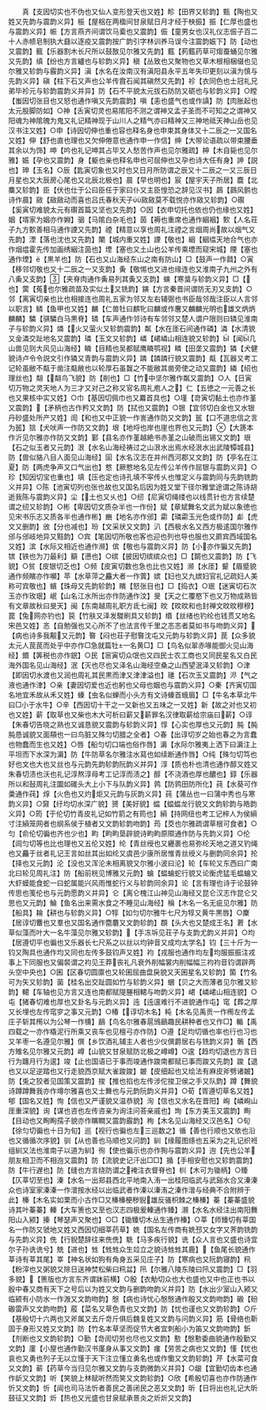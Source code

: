 <!-- { "loadSidebar": true } -->
　　真【支因切实也不伪也又仙人变形登天也又姓】畛【田界又轸韵】甄【陶也又姓又先韵与震韵义异】桭【屋梠在两楹间甘泉赋日月才经于柍振】振【仁厚也盛也与震韵义异】帪【方言燕齐间谓饮马槖也又震韵】侲【童男女也汉礼仪志侲子百二十人赤帻皂制执大鼗以逐疫又震韵按广韵引字林训养马误今注震韵娠下】防【动也又震韵】籈【乐器割木长尺所以鼓敔见尔雅又先韵】薽【茢薽药草可煼蚕蛹见尔雅又先韵】缜【纷也方言纑也与轸韵义异】稹【丛致也又聚物也又草木根相梱缀也见尔雅又轸韵与霰韵义异】滇【水名在汝南汉有滇阳县永平五年失印更刻以滇为慎与先韵义异】磌【柱下石又声也公羊传霣石闻其磌然又先韵】袗【衣同色也士冠礼兄弟毕袗元与轸韵震韵义并异】防【石不平貌太元拔石防防又砺也与轸韵义异】○瞠【蚩因切张目也又怒也通作嗔又先韵震韵】嗔【恚也盛气也或作謓】防【肉胀起也太元股脚防如】○神【舌寅切灵也易隂阳不测之谓神又孟子圣而不可知之之谓神又阳魂为神隂魄为鬼又礼记精神现于山川人之精气亦曰精神又三神地祗天神山岳也见汉书注又姓】○申【诗因切伸也重也容也释名身也申束其身体又十二辰之一又国名又姓】伸【舒也直也理也又欠伸倦意也通作申一作信】绅【大带论语疏以带束腰垂其余以为饰】呻【吟也礼记呻其占毕又人愁苦作声也见尔雅疏】柛【木自毙也见尔雅】娠【孕也又震韵】身【躯也亲也释名申也可屈伸也又孕也诗大任有身】訷【説也】珅【玉名】○辰【匙寅切象也又时也又日月所防谓之辰又十二辰之一又三辰日月星也又大辰房心尾也又北辰北极也】晨【早也明也】宸【屋宇天子所居】麎【北麋又轸韵】臣【伏也仕于公曰臣任于家曰仆又主臣惶恐之辞见汉书】鷐【鷐风鹯也诗作晨】敐【敐敐动而喜也吕氏春秋天子敐敐莫不载悦亦作敐又轸韵】○礥【奚寅切难貌太元有礥首篇又坚也又先韵】○因【衣申切托也依也仍也缘也又姓】姻【壻家为姻亦作婣】骃【马隂白杂毛也】茵【褥也重席也通作絪裀】歅【人名荘子九方歅善相马通作諲又先韵】禋【精意以享也周礼注禋之言烟周尚故以烟气又先韵】湮【落也沈也又先韵】闉【城内重又姓】諲【敬也】絪【絪缊天地合气也亦作烟煴霍先传加画绣絪注茵也】堙【塞也又土山也公羊传乘堙而窥宋城】陻【塞也通作堙】【黒羊也】防【石也又山海经东山之南有防山】□【鼓声一作鼘】○寅【移邻切敬也又十二辰之一又支韵】夤【敬惕也又进也缘连也又淮南子九州之外有八夤又支韵】【夹脊肉通作夤易列其夤又支韵】螾【寒螀与轸韵义异】□【也】蔩【菟也尔雅疏苗及实似土又铣韵】鏔【方言秦晋间谓防无刃又支韵】○邻【离寅切亲也比也相接连也周礼五家为邻又左右辅弼也书臣哉邻哉注臣以人言邻以职言】鳞【鱼甲也又姓】麟【仁兽牡曰麒牝曰麟或作麐又麟麟光明也雄文炳炳麟麟】驎【骐驎白马黒脊】辚【车声通作邻诗有车邻邻又楚人谓户限则曰辚见淮南子与轸韵义异】燐【火又萤火又轸韵震韵】粼【水在厓石间通作磷】潾【水清貌又金潾交趾地名又震韵】璘【玉文又轸韵】嶙【峮嶙山相连貌又轸韵】【闻几山兽见则大风见山海经】瞵【目精也吴都赋鹰瞵鹗视】疄【田垄又震韵】獜【犬健貌诗卢令令説文引作獜又青韵与震韵义异】蹸【蹸蹸行貌又震韵】甐【瓦器又考工记轮虽敝不甐于凿注甐敝也以轮厚石虽齧之不能敝其凿旁使之动又震韵】繗【绍也理丝也】翷【翷鸟飞貌】防【削也】□【竹中坚尔雅作粼又震韵】○人【日寅切万物之灵天地人为三才又对己之称又官名周礼庖人之】仁【五徳之一元善之长也又果核中实又姓】○巾【基因切佩巾也又羃首具也】○墐【竒寅切黏土也亦作堇又震韵】【矛柄也古作矜又文韵】防【拭也又震韵】○银【宜邻切白金也又水银丹砂盛处所产又姓】訚【和也又中正貌一作訔通作防又文韵】嚚【口不道忠信之言为嚚】狺【犬吠声一作防又文韵】垠【地埒也岸也崖也界也又元韵】【大篪本作沂见尔雅亦作防又文韵】鄞【县名亦作堇越絶书赤堇之山破而出锡又文韵】珢【石之似玉者又元韵】泿【水名山海经祷过之山泿水出焉水经泿水出武陵镡城县】防【兽似貉八目人面见山海经】圁【水名汉志在并州西河郡又文韵】防【亭名在江夏】防【两虎争声又口气出也】憗【厥憗地名见左传公羊传作屈银与震韵义异】○珍【知因切宝也重也】填【压也定也诗孔填不寜传乆也惟定义与震韵同与先韵铣韵义并异】○陈【池寅切列也张也故也又国名后因为姓又堂下径尔雅堂途谓之陈诗胡逝我陈与震韵义异】尘【土也又乆也】○纫【尼寅切绳缕也以线贯针也方言续楚谓之纫又轸韵】○彬【卑因切文质杂半也一作份】斌【章斌舞名文武为斌以象徳也见宋书乐志又质各半也通作彬】豳【地名亦作邠】霦【璘霦玉光色或作防】虨【虎文又删韵】攽【分也减也】玢【文采状又文韵】汃【西极水名又西方极逺国尔雅作邠与邠岐地异又黠韵】○宾【笔因切所敬也客也迎也列也导也服也又罽宾西域国名又姓】滨【水际又相近也通作濒】傧【敬也与震韵义异】防【小亦作猵又先韵】镔【铁也为刀最利】顮【懑也】○缤【披因切缤缤众也】□【鬬也又震韵】防【飞貌】○贫【皮银切乏也】○频【皮寅切数也急也比也又姓】濒【水厓】颦【眉蹙貌通作频矉亦作嚬】苹【水草萍之麤大者一作薲】嫔【妇也又九嫔妇官礼记疏妇人美称可宾敬也】蠙【珠母又先韵轸韵】矉【怒张目也】□【捣衣】○珉【迷寅切石次玉亦作玫珉】岷【山名江水所出亦作防通作汶】旻【天之仁覆愍下也又万物成熟皆有文章故秋曰旻天】闽【东南越周礼职方氐七闽】旼【旼旼和也封禅文旼旼穆穆】罠【兔网亦钓也】笢【竹肤又泽发騣刷具又轸韵】缗【丝绪也钓纶也钱贯又地名宋邑又姓】忞【自勉强也又心所不了也法言传千里之忞忞者莫如书与吻韵义异】【病也诗多我觏又元韵】暋【闷也荘子慰暋沈屯又元韵与轸韵义异】苠【众多貌太元人苠苠而处乎中亦作□急就篇牡一名黄□】□【鸟名似翠赤喙能御火见山海经】鍲【筭税也亦作鈱】○民【宻寅切众氓也又四民士农工商也又同民星名又白民海外国名见山海经】泯【灭也尽也又泽名山海经空桑之山西望泯泽又轸韵】○津【即因切水渡也又润也周礼其民黒而津又津津溢也】璡【石次玉又震韵】浕【气之液也通作津】○亲【妻因切爱也近也躬也父母也姻也与震韵义异】○秦【齐寅切国名地宜禾故从禾又姓】螓【虫名似蝉而小头方有文诗螓首蛾眉】□【牛名本草北牛曰□小于水牛】○辛【西因切十干之一又新也又五味之一又姓】新【故之对也又初也又姓】薪【取草也又柴也木大可析曰薪又薪罪名汉律取薪给宗庙曰薪】○谆【朱春切告晓之熟也又诚恳貌又震韵与轸韵义异】惇【心实也厚也又元韵】肫【肫肫恳诚貌又面頯也一曰鸟脏又殊匀切腊之全者】○春【出谆切岁之始也春之为言蠢也物蠢而生也又姓】○唇【船匀切口端也俗作唇】漘【水际尔雅夷上洒下曰漘注上平坦而下水深为漘】防【牛防草名尔雅注水蕮也如续断通作唇】○纯【殊匀切笃也好也文也大也又丝也与元韵先韵轸韵阮韵义并异】淳【质也朴也清也通作醇又姓又朱春切渍也沃也礼记淳熬淳母考工记淳而渍之】醇【不浇酒也厚也醲也】錞【乐器所以和鼔周礼注圜如碓头大上小下与队韵义异】鹑【防鹑田防所化】莼【水葵可作羮通作莼】焞【火色也又灼炬又元韵与灰韵义异】莼【蒲丛也一曰蒲中秀也与寒韵义异】○奫【纡均切水深广貌】赟【美好貌】蝹【蝹蝹龙行貌又文韵轸韵与皓韵义异】○筠【于伦切竹青皮礼记如竹箭之有筠也】縜【持网纽也考工记梓人为侯縜寸注縜笼网者也纲系侯于植者又文韵轸韵吻韵】荺【茭也尔雅疏谓草根可食者】○匀【俞伦切徧也齐也少也】畇【畇畇垦辟貌诗畇畇原隰通作防与先韵义异】○伦【闾匀切等也比也理也又五伦又姓】纶【青丝绶也又纒裹也易弥纶天地之道又钓绳也又麤于丝者礼记王言如丝其出如纶又虞邑少康所居惟青丝绶义与删韵同余异】抡【择也又元韵】沦【没也又浑沦未相离貌又尔雅小波曰沦】轮【车轮又东西曰广南北曰轮见周礼注】防【船前桄见博雅又元韵】蜦【蝹蜦蛇行貌又论衡虎猛毛蝹蜦又大虾蟆能食蛇一曰蛇属能兴风雨惟蛇行义与轸韵同余异】论【言有理也诗于论鼓钟传思也笺伦也与元韵愿韵义并异】仑【离仑槐江山神见山海经又昆仑汉志作昆仑又思也又元韵】鯩【鱼名出来需水食之不睡见山海经】棆【木名一名无疵见尔雅】防【船具】耣【耕也与轸韵义异】○犉【如匀切尔雅牛七尺为犉又黄牛黒唇】○麇【居谆切麞也又羣也又国名通作麕麏又文韵轸韵】頵【头大也又楚成王名】莙【水草似藻而叶大一名牛藻见尔雅又轸韵】【手冻坼见荘子与支韵尤韵义并异】○均【居遵切平也徧也又乐器长七尺系之以丝以均钟音又成均太学名】钧【三十斤为一钧又陶具也通作均又同也左传多鼓钧声又姓】袀【戎服也通作均左均服振振注戎事上下同服也又偏裻谓之袀见王莽丧礼凡衰外削幅裳内削幅幅三袀袀音钧谓辟两头空中央也】○囷【区春切圆廪也又轮囷屈曲盘戾貌又天囷星名又轸韵】箘【竹名可为矢又轸韵】菌【桂名出交趾圆如竹与轸韵义异】蜠【贝之大而薄者见尔雅又轸韵】輑【车轴也见方言又连也南都赋隄塍相輑与吻韵义异】峮【嶙峮山相连貌】○屯【猪春切难也厚也又卦名与元韵义异】迍【迍邅难行不进貌通作屯】窀【葬之厚又长埋也左传窀穸之事又元韵】○椿【谆切木名】杶【木名见禹贡一作橁左传孟庄子斩其橁以为公琴一作櫄】鶞【鸟名尔雅春扈鳻鶞趣民耕种者也又作□】輴【禹四载之一亦作橇泥行所乘又丧车也见檀弓亦作防】○遵【足均切循也率也行也习也又羊枣一名遵见尔雅】僎【乡饮酒礼辅主人者也少仪僎爵居右与铣韵义异】鷷【西方雉名见尔雅又元韵】嶟【山貌又甘泉赋防北极之嶟嶟】○逡【趋均切退也方言日行为躔月行为逡】竣【止也国语已于事而竣通作踆南都赋已事而踆又先韵】踆【退也又以足逆踏也又行走貌西京赋大雀踆踆】皴【皮细起也又绘法有麻皮斧劈诸皴】防【兎之狡者见国策又震韵】捘【推也掐也左传涉佗捘卫侯之手又队韵】蹲【舞貌诗蹲蹲舞我亦作墫尔雅喜也又士舞也与元韵阮韵义并异】○荀【胥遵切草名又姓】郇【国名又姓】恂【信也又严谨貌又温恭貌】洵【信也又水名在晋阳】峋【嶙峋山厓重深貌】询【谋也咨也左传咨亲为询注问荅亲戚也】珣【东方美玉又震韵】眴【目动也又眴眴孺子貌亦作瞚瞤又震韵霰韵】栒【木名见山海经又汉邑名】○旬【徐匀切徧也十日为旬】巡【视行也徧也左三巡数之】循【善也行顺也又依也沿也又循循次序貌】驯【从也善也马顺也又问韵】紃【缘履图绦也五采为之礼记织袵组紃又法也淮南子以道为紃】徇【使也徧示也亦作狥与震韵义异】迿【先也公羊朋友相卫而不相迿又震韵】防【流貌史记汗出□□】揗【手相安慰也又轸韵震韵】防【牛行遅也】防【缝也方言绕防谓之裺注衣督脊也】杊【木可为锄柄】○臻【仄莘切至也】溱【水名一出郑县西北平地南入洧一出桂阳临武与武谿水合又溱溱众也诗室家溱溱一作潧按水经以出临武者作溱以溱洧之溱作潧与经典不合附辨于此】榛【木名实如栗而小古作□又榛榛梗秽貎雄反骚枳棘之榛榛】蓁【蓁蓁盛貌诗其叶蓁蓁】轃【大车箦也又至也汉志四极爰轃通作臻】瀙【水名水经注出南阳舞阳山入颍】搸【琴瑟声又聚也】○□【锄臻切木丛生通作榛】○莘【师臻切有莘国名一作防又虢地又姓又西因切细莘药草】姺【国名左传商有姺邳又女字又荠韵铣韵与先韵义异】侁【行貎楚辞往来侁侁】駪【马多疾行貌】诜【众人言也又盛也诗宜尔子孙诜诜兮】兟【进也】甡【甡甡众生竝立之貌诗甡甡其鹿】【鱼尾长貌通作莘诗有莘其尾】峷【神名状如狗有角身五采见庄子】防【寒病也又阮韵寝韵】籸【粉滓也又粥貌又除日送神焚松柴曰籸盆】阠【尔雅八陵东陵曰阠又震韵】□【羽多貌】【箦版也方言东齐谓牀前横】○殷【衣觔切众也大也盛也又中也正也书以殷中春又商有天下之号后以为姓又文韵与删韵吻韵义并异】防【水出少室山入颍又临颍有小防水一作溵又文韵吻韵】慇【病也诗忧心慇慇通作殷又文韵吻韵】磤【砏磤雷声又文韵吻韵】蒑【菜名又草色青也又文韵】防【忧也谨也又文韵轸韵】○斤【基殷切十六两也又斧属又去斤竒斤俱后魏复姓又文韵与问韵义异】筋【骨络也靳固于身形又姓又文韵】防【竹名本草坚而促节大者宜刺船小为笛又文韵吻韵】釿【剂断也又文韵轸韵】○勤【竒訚切劳也尽也又文韵】懃【慇懃委曲貌通作殷勤又文韵】廑【小屋也通作勤汉书廑身从事又文韵】瘽【劳苦之病也又文韵】慬【忧也哀也又勇也列子无以立慬于天下注立懂立勇名也或作懄又文韵轸韵】芹【水菜可食又文韵】蕲【药草今当归见尔雅又文韵与支韵微韵义并异】○龈【宜勤切齿本也通作龂又文韵】听【笑貌上林赋听然而笑又文韵轸韵】○欣【希殷切喜也亦作防通作忻又文韵】忻【闿也司马法忻者善民之善闭民之恶又文韵】昕【日将出也礼记大昕鼓征又文韵】炘【热也又光盛也甘泉赋承景炎之炘炘又文韵】
